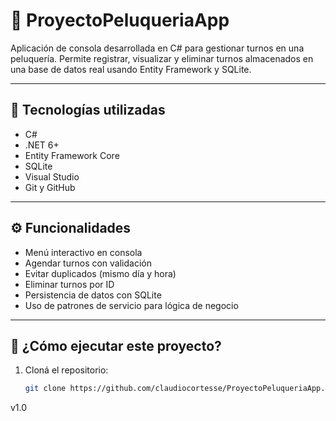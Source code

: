 # 💈 ProyectoPeluqueriaApp

Aplicación de consola desarrollada en C# para gestionar turnos en una peluquería. Permite registrar, visualizar y eliminar turnos almacenados en una base de datos real usando Entity Framework y SQLite.

---

## 🧰 Tecnologías utilizadas

- C#
- .NET 6+
- Entity Framework Core
- SQLite
- Visual Studio
- Git y GitHub

---

## ⚙️ Funcionalidades

- Menú interactivo en consola
- Agendar turnos con validación
- Evitar duplicados (mismo día y hora)
- Eliminar turnos por ID
- Persistencia de datos con SQLite
- Uso de patrones de servicio para lógica de negocio

---

## 🚀 ¿Cómo ejecutar este proyecto?

1. Cloná el repositorio:
   ```bash
   git clone https://github.com/claudiocortesse/ProyectoPeluqueriaApp.git
   
v1.0
